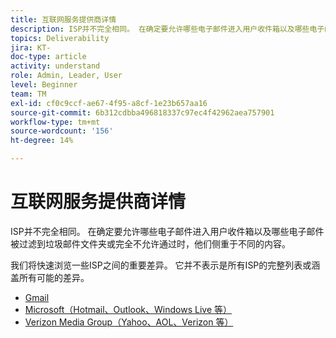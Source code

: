 ```yaml
---
title: 互联网服务提供商详情
description: ISP并不完全相同。 在确定要允许哪些电子邮件进入用户收件箱以及哪些电子邮件被过滤到垃圾邮件文件夹或完全不允许通过时，他们侧重于不同的内容。 我们将快速浏览一些ISP之间的重要差异。 它并不表示是所有ISP的完整列表或涵盖所有可能的差异。
topics: Deliverability
jira: KT-
doc-type: article
activity: understand
role: Admin, Leader, User
level: Beginner
team: TM
exl-id: cf0c9ccf-ae67-4f95-a8cf-1e23b657aa16
source-git-commit: 6b312cdbba496818337c97ec4f42962aea757901
workflow-type: tm+mt
source-wordcount: '156'
ht-degree: 14%

---
```


# 互联网服务提供商详情

ISP并不完全相同。 在确定要允许哪些电子邮件进入用户收件箱以及哪些电子邮件被过滤到垃圾邮件文件夹或完全不允许通过时，他们侧重于不同的内容。

我们将快速浏览一些ISP之间的重要差异。 它并不表示是所有ISP的完整列表或涵盖所有可能的差异。

* [Gmail](./gmail.md)
* [Microsoft（Hotmail、Outlook、Windows Live 等）](./microsoft.md)
* [Verizon Media Group（Yahoo、AOL、Verizon 等）](./verizon-media-group.md)
